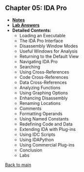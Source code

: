 ## Chapter 05: IDA Pro

- **[Notes](notes.md)**
- **[Lab Answers](lab.md)**
- **Detailed Contents:**
  - Loading an Executable
  - The IDA Pro Interface
  - Disassembly Window Modes
  - Useful Windows for Analysis
  - Returning to the Default View
  - Navigating IDA Pro
  - Searching
  - Using Cross-References
  - Code Cross-References
  - Data Cross-References
  - Analyzing Functions
  - Using Graphing Options
  - Enhancing Disassembly
  - Renaming Locations
  - Comments
  - Formatting Operands
  - Using Named Constants
  - Redefining Code and Data
  - Extending IDA with Plug-ins
  - Using IDC Scripts
  - Using IDAPython
  - Using Commercial Plug-ins
  - Conclusion
  - Labs

[Back to main](https://github.com/rot0xd/Practical-Malware-Analysis/blob/master/README.md)
